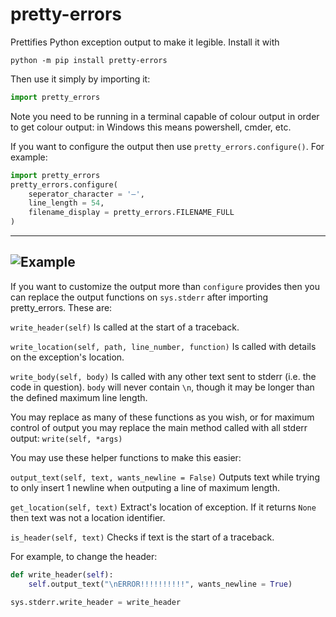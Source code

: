 # pretty-errors

Prettifies Python exception output to make it legible. Install it with
```
python -m pip install pretty-errors
```

Then use it simply by importing it:
```python
import pretty_errors
```
Note you need to be running in a terminal capable of colour output in order to get colour output: in Windows
this means powershell, cmder, etc.

If you want to configure the output then use `pretty_errors.configure()`.  For example:
```python
import pretty_errors
pretty_errors.configure(
    seperator_character = '—',
    line_length = 54,
    filename_display = pretty_errors.FILENAME_FULL
)
```
---
![Example](https://i.imgur.com/0jpEqob.png)
---
If you want to customize the output more than `configure` provides then you can replace the output functions
on `sys.stderr` after importing pretty_errors.  These are:

`write_header(self)`
Is called at the start of a traceback.

`write_location(self, path, line_number, function)`
Is called with details on the exception's location.

`write_body(self, body)`
Is called with any other text sent to stderr (i.e. the code in question).  `body` will never contain `\n`, though
it may be longer than the defined maximum line length.

You may replace as many of these functions as you wish, or for maximum control of output you may replace the main
method called with all stderr output:
`write(self, *args)`


You may use these helper functions to make this easier:

`output_text(self, text, wants_newline = False)`
Outputs text while trying to only insert 1 newline when outputing a line of maximum length.

`get_location(self, text)`
Extract's location of exception.  If it returns `None` then text was not a location identifier.

`is_header(self, text)`
Checks if text is the start of a traceback.


For example, to change the header:
```python
def write_header(self):
    self.output_text("\nERROR!!!!!!!!!!", wants_newline = True)

sys.stderr.write_header = write_header
```
